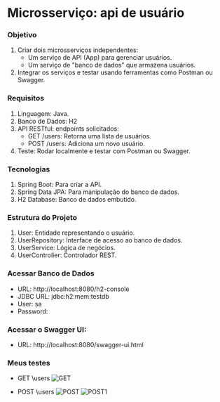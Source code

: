 # Microsserviço: api de usuário

### Objetivo

1. Criar dois microsserviços independentes:
    - Um serviço de API (App) para gerenciar usuários.
    - Um serviço de "banco de dados" que armazena usuários.
2. Integrar os serviços e testar usando ferramentas como Postman ou Swagger.

### Requisitos

1. Linguagem: Java.
2. Banco de Dados: H2
3. API RESTful: endpoints solicitados:
    - GET /users: Retorna uma lista de usuários.
    - POST /users: Adiciona um novo usuário.
4. Teste: Rodar localmente e testar com Postman ou Swagger.

### Tecnologias

1. Spring Boot: Para criar a API.
2. Spring Data JPA: Para manipulação do banco de dados.
3. H2 Database: Banco de dados embutido.

### Estrutura do Projeto

1. User: Entidade representando o usuário.
2. UserRepository: Interface de acesso ao banco de dados.
3. UserService: Lógica de negócios.
4. UserController: Controlador REST.

### Acessar Banco de Dados

- URL: http://localhost:8080/h2-console
- JDBC URL: jdbc:h2:mem:testdb
- User: sa
- Password:

### Acessar o Swagger UI:

- URL: http://localhost:8080/swagger-ui.html

### Meus testes

- GET \users
![GET](https://prnt.sc/uAzc7bQuRnqC)

- POST \users
![POST](https://prnt.sc/Ph6K9WWrhw9y)
![POST1](https://prnt.sc/avSWYq0sCGG5)